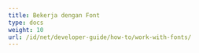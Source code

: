 ```yaml
---
title: Bekerja dengan Font
type: docs
weight: 10
url: /id/net/developer-guide/how-to/work-with-fonts/
---
```

